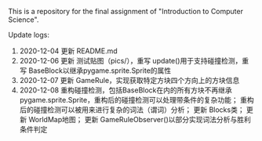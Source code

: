 
This is a repository for the final assignment of "Introduction to Computer Science".<br />

Update logs:
1. 2020-12-04 更新 README.md
2. 2020-12-06 更新 测试贴图（pics/），重写 update()用于支持碰撞检测，重写 BaseBlock以继承pygame.sprite.Sprite的属性
3. 2020-12-07 更新 GameRule，实现获取特定方块四个方向上的方块信息
4. 2020-12-08 重构碰撞检测，包括BaseBlock在内的所有方块不再继承pygame.sprite.Sprite，重构后的碰撞检测可以处理带条件的复杂功能；
重构后的碰撞检测可以被用来进行复杂的词法（谓词）分析；
更新 Blocks类；
更新 WorldMap地图；
更新 GameRuleObserver()以部分实现词法分析与胜利条件判定